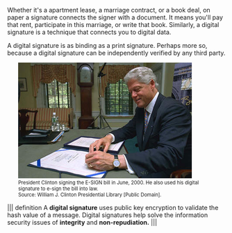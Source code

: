 Whether it's a apartment lease, a marriage contract, or a book deal, on paper a signature connects the signer with a document. It means you'll pay that rent, participate in this marriage, or write that book.  Similarly, a digital signature is a technique that connects you to digital data. 

A digital signature is as binding as a print signature.  Perhaps more so, because a digital signature  can be independently verified by any third party.

<figure class="snippetimg" style="margin: 0 auto;width:90%">
  <img src=".guides/img/Clintonsigning.jpg" alt="In the Oval Office, President Clinton signing into law S. 2392 the Year 2000 Information and Readiness Disclosure Act.By Infrogmation of New Orleans [CC BY 2.0], via Wikimedia Commons">
  <figcaption style="font-size: 0.8em; text-align: left;"> President Clinton signing the E-SIGN bill in June, 2000. He also used his digital signature to    e-sign the bill into law. 
  </br>
 Source: William J. Clinton Presidential Library [Public Domain].</figcaption>
</figure>


||| definition
A **digital signature** uses public key encryption to validate the hash value of a message. Digital signatures help solve the information security issues of **integrity** and **non-repudiation.** 
|||
